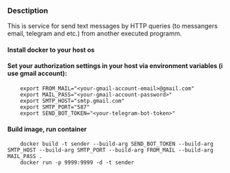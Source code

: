 ### Desctiption   
This is service for send text messages by HTTP queries (to messangers email, telegram and etc.) from another executed programm.   
#### Install docker to your host os
#### Set your authorization settings in your host via environment variables (i use gmail account):   
```console
    export FROM_MAIL="<your-gmail-account-email>@gmail.com"
    export MAIL_PASS="<your-gmail-account-password>"
    export SMTP_HOST="smtp.gmail.com"
    export SMTP_PORT="587"
    export SEND_BOT_TOKEN="<your-telegram-bot-token>"
```   
#### Build image, run container   
```console
    docker build -t sender --build-arg SEND_BOT_TOKEN --build-arg SMTP_HOST --build-arg SMTP_PORT --build-arg FROM_MAIL --build-arg MAIL_PASS .
    docker run -p 9999:9999 -d -t sender
```
